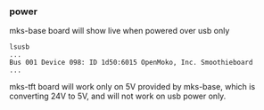 
### power

mks-base board will show live when powered over usb only

```
lsusb
...
Bus 001 Device 098: ID 1d50:6015 OpenMoko, Inc. Smoothieboard
...
```

mks-tft board will work only on 5V provided by mks-base,
which is converting 24V to 5V, and will not work on usb power only.
